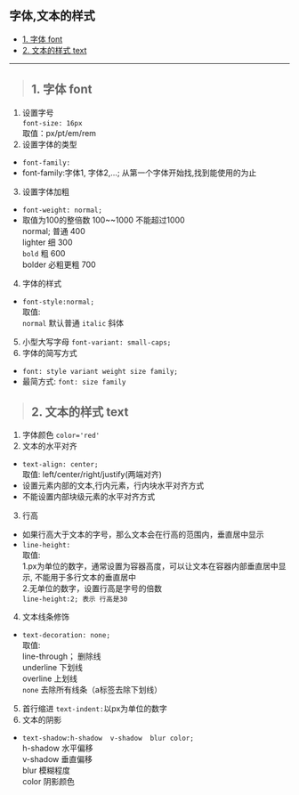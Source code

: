 ## 字体,文本的样式
- [1. 字体 font](#1)
- [2. 文本的样式 text](#2)
--------
><h2 id='1'>1. 字体 font</h2> 
1. 设置字号    
   `font-size: 16px`  
   取值：px/pt/em/rem
2. 设置字体的类型 
-  `font-family:` 
- font-family:字体1, 字体2,...; 从第一个字体开始找,找到能使用的为止
3. 设置字体加粗  
- `font-weight: normal;` 
- 取值为100的整倍数  100~~1000  不能超过1000  
   normal;  普通   400  
   lighter  细      300  
   `bold`    粗      600  
   bolder  必粗更粗  700  
4. 字体的样式  
- `font-style:normal;`  
   取值:  
   `normal`  默认普通
   `italic`  斜体
5. 小型大写字母  `font-variant: small-caps;` 
6. 字体的简写方式
- `font: style variant weight size family;`
- 最简方式: `font: size family`

><h2 id='2'>2. 文本的样式 text</h2> 
1. 字体颜色 `color='red'` 
2. 文本的水平对齐   
- `text-align: center;`  
取值: left/center/right/justify(两端对齐)  
- 设置元素内部的文本,行内元素，行内块水平对齐方式
- 不能设置内部块级元素的水平对齐方式
3. 行高
- 如果行高大于文本的字号，那么文本会在行高的范围内，垂直居中显示
- `line-height:`  
   取值:  
   1.px为单位的数字，通常设置为容器高度，可以让文本在容器内部垂直居中显示, 不能用于多行文本的垂直居中  
   2.无单位的数字，设置行高是字号的倍数  
   `line-height:2; 表示 行高是30`
4. 文本线条修饰  
- `text-decoration: none;`  
   取值:  
   line-through； 删除线  
   underline   下划线  
   overline     上划线  
   `none`   去除所有线条（a标签去除下划线）  
5. 首行缩进 `text-indent:`以px为单位的数字
6. 文本的阴影
- `text-shadow:h-shadow  v-shadow  blur color;`  
   h-shadow  水平偏移  
   v-shadow  垂直偏移  
   blur       模糊程度  
   color      阴影颜色  
